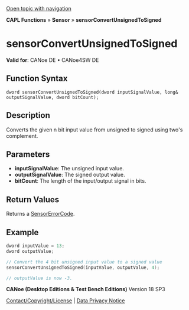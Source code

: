 [Open topic with navigation](../../../../../CANoeDEFamily.htm#Topics/CAPLFunctions/Sensor/Functions/CAPLfunctionSensorConvertUnsignedToSigned.md)

**CAPL Functions** » **Sensor** » **sensorConvertUnsignedToSigned**

# sensorConvertUnsignedToSigned

**Valid for**: CANoe DE • CANoe4SW DE

## Function Syntax

```
dword sensorConvertUnsignedToSigned(dword inputSignalValue, long& outputSignalValue, dword bitCount);
```

## Description

Converts the given n bit input value from unsigned to signed using two's complement.

## Parameters

- **inputSignalValue**: The unsigned input value.
- **outputSignalValue**: The signed output value.
- **bitCount**: The length of the input/output signal in bits.

## Return Values

Returns a [SensorErrorCode](../CAPLfunctionsSensorEnumeration.md).

## Example

```c
dword inputValue = 13;
dword outputValue;

// Convert the 4 bit unsigned input value to a signed value
sensorConvertUnsignedToSigned(inputValue, outputValue, 4);

// outputValue is now -3.
```

**CANoe (Desktop Editions & Test Bench Editions)** Version 18 SP3

[Contact/Copyright/License](../../../Shared/ContactCopyrightLicense.md) | [Data Privacy Notice](https://www.vector.com/int/en/company/get-info/privacy-policy/)

